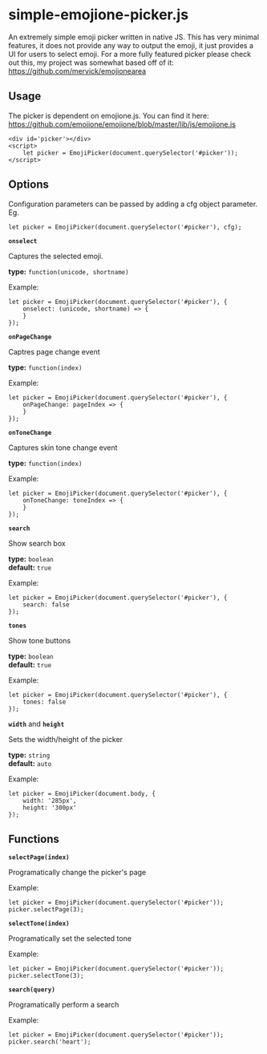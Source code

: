 # simple-emojione-picker.js

An extremely simple emoji picker written in native JS. This has very minimal features, it does not provide any way to output the emoji, it just provides a UI for users to select emoji. For a more fully featured picker please check out this, my project was somewhat based off of it: https://github.com/mervick/emojionearea

## Usage

The picker is dependent on emojione.js. You can find it here: https://github.com/emojione/emojione/blob/master/lib/js/emojione.js

````
<div id='picker'></div>
<script>
	let picker = EmojiPicker(document.querySelector('#picker'));
</script>
````

## Options

Configuration parameters can be passed by adding a cfg object parameter. Eg.

````
let picker = EmojiPicker(document.querySelector('#picker'), cfg);
````

**`onselect`**

Captures the selected emoji.

**type:** `function(unicode, shortname)`

Example:

````
let picker = EmojiPicker(document.querySelector('#picker'), {
	onselect: (unicode, shortname) => {
	}
});
````

**`onPageChange`**

Captres page change event

**type:** `function(index)`

Example:

````
let picker = EmojiPicker(document.querySelector('#picker'), {
	onPageChange: pageIndex => {
	}
});
````

**`onToneChange`**

Captures skin tone change event

**type:** `function(index)`

Example:

````
let picker = EmojiPicker(document.querySelector('#picker'), {
	onToneChange: toneIndex => {
	}
});
````

**`search`**

Show search box

**type:** `boolean`  
**default:** `true`

Example:

````
let picker = EmojiPicker(document.querySelector('#picker'), {
	search: false
});
````

**`tones`**

Show tone buttons

**type:** `boolean`  
**default:** `true`

Example:

````
let picker = EmojiPicker(document.querySelector('#picker'), {
	tones: false
});
````

**`width`** and **`height`**

Sets the width/height of the picker

**type:** `string`  
**default:** `auto`

Example:

````
let picker = EmojiPicker(document.body, {
	width: '285px',
	height: '300px'
});
````

## Functions

**`selectPage(index)`**

Programatically change the picker's page

Example:

````
let picker = EmojiPicker(document.querySelector('#picker'));
picker.selectPage(3);
````

**`selectTone(index)`**

Programatically set the selected tone

Example:

````
let picker = EmojiPicker(document.querySelector('#picker'));
picker.selectTone(3);
````

**`search(query)`**

Programatically perform a search

Example:

````
let picker = EmojiPicker(document.querySelector('#picker'));
picker.search('heart');
````
